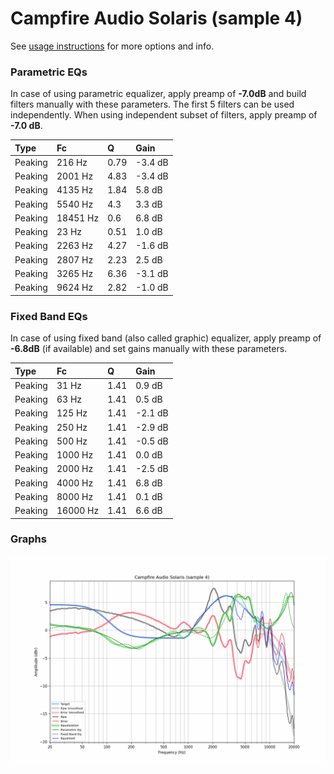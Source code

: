 # Campfire Audio Solaris (sample 4)
See [usage instructions](https://github.com/jaakkopasanen/AutoEq#usage) for more options and info.

### Parametric EQs
In case of using parametric equalizer, apply preamp of **-7.0dB** and build filters manually
with these parameters. The first 5 filters can be used independently.
When using independent subset of filters, apply preamp of **-7.0 dB**.

| Type    | Fc       |    Q | Gain    |
|:--------|:---------|:-----|:--------|
| Peaking | 216 Hz   | 0.79 | -3.4 dB |
| Peaking | 2001 Hz  | 4.83 | -3.4 dB |
| Peaking | 4135 Hz  | 1.84 | 5.8 dB  |
| Peaking | 5540 Hz  | 4.3  | 3.3 dB  |
| Peaking | 18451 Hz | 0.6  | 6.8 dB  |
| Peaking | 23 Hz    | 0.51 | 1.0 dB  |
| Peaking | 2263 Hz  | 4.27 | -1.6 dB |
| Peaking | 2807 Hz  | 2.23 | 2.5 dB  |
| Peaking | 3265 Hz  | 6.36 | -3.1 dB |
| Peaking | 9624 Hz  | 2.82 | -1.0 dB |

### Fixed Band EQs
In case of using fixed band (also called graphic) equalizer, apply preamp of **-6.8dB**
(if available) and set gains manually with these parameters.

| Type    | Fc       |    Q | Gain    |
|:--------|:---------|:-----|:--------|
| Peaking | 31 Hz    | 1.41 | 0.9 dB  |
| Peaking | 63 Hz    | 1.41 | 0.5 dB  |
| Peaking | 125 Hz   | 1.41 | -2.1 dB |
| Peaking | 250 Hz   | 1.41 | -2.9 dB |
| Peaking | 500 Hz   | 1.41 | -0.5 dB |
| Peaking | 1000 Hz  | 1.41 | 0.0 dB  |
| Peaking | 2000 Hz  | 1.41 | -2.5 dB |
| Peaking | 4000 Hz  | 1.41 | 6.8 dB  |
| Peaking | 8000 Hz  | 1.41 | 0.1 dB  |
| Peaking | 16000 Hz | 1.41 | 6.6 dB  |

### Graphs
![](./Campfire%20Audio%20Solaris%20(sample%204).png)